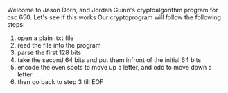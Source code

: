 Welcome to Jason Dorn, and Jordan Guinn's cryptoalgorithm program for csc 650.
Let's see if this works
Our cryptoprogram will follow the following steps:
1) open a plain .txt file
2) read the file into the program
3) parse the first 128 bits
4) take the second 64 bits and put them infront of the initial 64 bits
5) encode the even spots to move up a letter, and odd to move down a letter
6) then go back to step 3 till EOF
